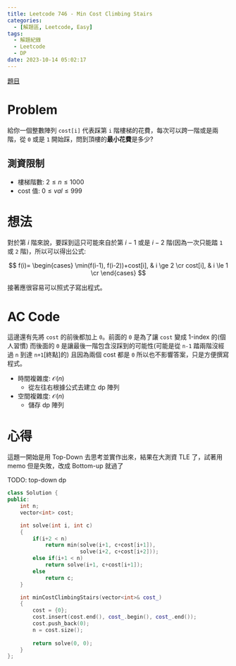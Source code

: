 ```yaml
---
title: Leetcode 746 - Min Cost Climbing Stairs
categories:
  - [解題區, Leetcode, Easy]
tags:
  - 解題紀錄
  - Leetcode
  - DP
date: 2023-10-14 05:02:17
---
```


[題目](https://leetcode.com/problems/min-cost-climbing-stairs/description/)

# Problem

給你一個整數陣列 `cost[i]` 代表踩第 `i` 階樓梯的花費，每次可以跨一階或是兩階，從 `0` 或是 `1` 開始踩，問到頂樓的**最小花費**是多少? 

## 測資限制

- 樓梯階數: $2 \le n \le 1000$
- cost 值: $0 \le val \le 999$ 

# 想法

對於第 $i$ 階來說，要踩到這只可能來自於第 $i-1$ 或是 $i-2$ 階(因為一次只能踏 `1` 或 `2` 階)，所以可以得出公式:

$$
f(i)=
\begin{cases}
\min(f(i-1), f(i-2))+cost[i], & i \ge 2  \cr
cost[i],                      & i \le 1  \cr
\end{cases}
$$

接著應很容易可以照式子寫出程式。

# AC Code

<script src="https://emgithub.com/embed-v2.js?target=https%3A%2F%2Fgithub.com%2Froy4801%2Fsolved_problems%2Fblob%2Fmaster%2Fleetcode%2F746.cpp%23L18-L37&style=github&type=code&showBorder=on&showLineNumbers=on&showFileMeta=on&showFullPath=on&showCopy=on"></script>

這邊還有先將 `cost` 的前後都加上 `0`。前面的 `0` 是為了讓 `cost` 變成 1-index 的(個人習慣)
而後面的 `0` 是讓最後一階包含沒踩到的可能性(可能是從 `n-1` 踏兩階沒經過 `n` 到達 `n+1`[終點]的)
且因為兩個 cost 都是 `0` 所以也不影響答案，只是方便撰寫程式。

- 時間複雜度: $\mathcal{O}(n)$
  - 從左往右根據公式去建立 dp 陣列
- 空間複雜度: $\mathcal{O}(n)$
  - 儲存 dp 陣列

<!-- # 賞析 -->


# 心得

這題一開始是用 Top-Down 去思考並實作出來，結果在大測資 TLE 了，試著用 memo 但是失敗，改成 Bottom-up 就過了

TODO: top-down dp

```cpp
class Solution {
public:
    int n;
    vector<int> cost;

    int solve(int i, int c)
    {
        if(i+2 < n)
            return min(solve(i+1, c+cost[i+1]),
                       solve(i+2, c+cost[i+2]));
        else if(i+1 < n)
            return solve(i+1, c+cost[i+1]);
        else
            return c;
    }

    int minCostClimbingStairs(vector<int>& cost_)
    {
        cost = {0};
        cost.insert(cost.end(), cost_.begin(), cost_.end());
        cost.push_back(0);
        n = cost.size();
        
        return solve(0, 0);
    }
};
```

